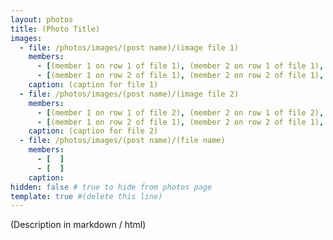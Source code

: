 ```yaml
---
layout: photos
title: (Photo Title)
images:
  - file: /photos/images/(post name)/(image file 1)
    members: 
      - [(member 1 on row 1 of file 1), (member 2 on row 1 of file 1), ...] #(from left to right)
      - [(member 1 on row 2 of file 1), (member 2 on row 2 of file 1), ...] #(from top to bottom)
    caption: (caption for file 1)
  - file: /photos/images/(post name)/(image file 2)
    members: 
      - [(member 1 on row 1 of file 2), (member 2 on row 1 of file 2), ...]
      - [(member 1 on row 2 of file 1), (member 2 on row 2 of file 1), ...]
    caption: (caption for file 2)
  - file: /photos/images/(post name)/(file name)
    members: 
      - [  ]
      - [  ]
    caption: 
hidden: false # true to hide from photos page
template: true #(delete this line)
---
```


(Description in markdown / html)
